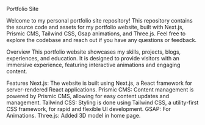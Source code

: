 Portfolio Site

Welcome to my personal portfolio site repository! This repository contains the source code and assets for my portfolio website, built with Next.js, Prismic CMS, Tailwind CSS, Gsap animations, and Three.js. Feel free to explore the codebase and reach out if you have any questions or feedback.

Overview
This portfolio website showcases my skills, projects, blogs, experiences, and education. It is designed to provide visitors with an immersive experience, featuring interactive animations and engaging content.

Features
Next.js: The website is built using Next.js, a React framework for server-rendered React applications.
Prismic CMS: Content management is powered by Prismic CMS, allowing for easy content updates and management.
Tailwind CSS: Styling is done using Tailwind CSS, a utility-first CSS framework, for rapid and flexible UI development.
GSAP: For Animations.
Three.js: Added 3D model in home page.
